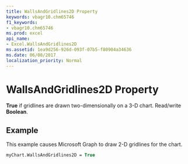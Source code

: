 ```yaml
---
title: WallsAndGridlines2D Property
keywords: vbagr10.chm65746
f1_keywords:
- vbagr10.chm65746
ms.prod: excel
api_name:
- Excel.WallsAndGridlines2D
ms.assetid: 1ea9d256-926d-093f-07b5-f80904a34636
ms.date: 06/08/2017
localization_priority: Normal
---
```



# WallsAndGridlines2D Property

 **True** if gridlines are drawn two-dimensionally on a 3-D chart. Read/write **Boolean**.


## Example

This example causes Microsoft Graph to draw 2-D gridlines for the chart.


```vb
myChart.WallsAndGridlines2D = True
```


